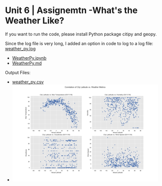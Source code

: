 # Unit 6 | Assignemtn -What's the Weather Like?

If you want to run the code, please install Python package citipy and geopy.

Since the log file is very long, I added an option in code to log to a log file: [weather_py.log](weather_py.log)

* [WeatherPy.ipynb](WeatherPy.ipynb)
* [WeatherPy.md](WeatherPy.md)

Output Files:

* [weather_py.csv](weather_py.csv)
* ![weather_actual.png](weather_actual.png)

